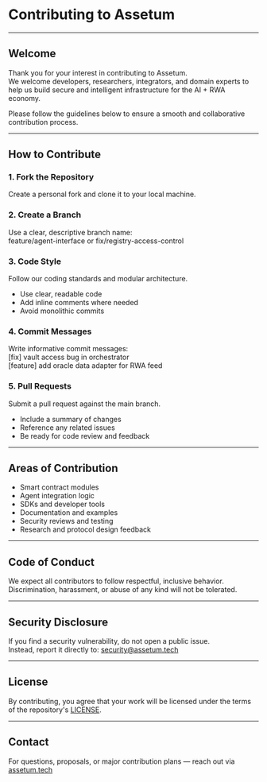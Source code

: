 # Contributing to Assetum

---

## Welcome  
Thank you for your interest in contributing to Assetum.  
We welcome developers, researchers, integrators, and domain experts to help us build secure and intelligent infrastructure for the AI + RWA economy.

Please follow the guidelines below to ensure a smooth and collaborative contribution process.

---

## How to Contribute

### 1. Fork the Repository  
Create a personal fork and clone it to your local machine.

### 2. Create a Branch  
Use a clear, descriptive branch name:  
feature/agent-interface or fix/registry-access-control

### 3. Code Style  
Follow our coding standards and modular architecture.  
- Use clear, readable code  
- Add inline comments where needed  
- Avoid monolithic commits

### 4. Commit Messages  
Write informative commit messages:  
[fix] vault access bug in orchestrator  
[feature] add oracle data adapter for RWA feed

### 5. Pull Requests  
Submit a pull request against the main branch.  
- Include a summary of changes  
- Reference any related issues  
- Be ready for code review and feedback

---

## Areas of Contribution  
- Smart contract modules  
- Agent integration logic  
- SDKs and developer tools  
- Documentation and examples  
- Security reviews and testing  
- Research and protocol design feedback

---

## Code of Conduct  
We expect all contributors to follow respectful, inclusive behavior.  
Discrimination, harassment, or abuse of any kind will not be tolerated.

---

## Security Disclosure  
If you find a security vulnerability, do not open a public issue.  
Instead, report it directly to: security@assetum.tech

---

## License  
By contributing, you agree that your work will be licensed under the terms of the repository's [LICENSE](../LICENSE.md).

---

## Contact  
For questions, proposals, or major contribution plans — reach out via [assetum.tech](https://assetum.tech)
